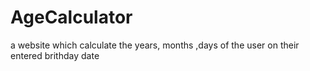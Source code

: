 # AgeCalculator
  a website which calculate the years, months ,days of the user on their entered brithday date

